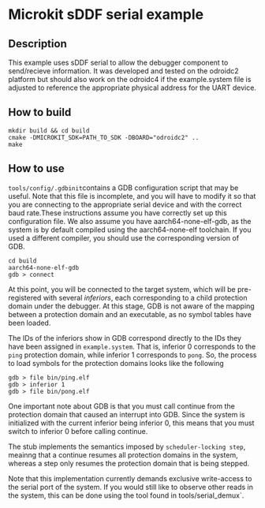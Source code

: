 # Microkit sDDF serial example

## Description

This example uses sDDF serial to allow the debugger component to send/recieve information.
It was developed and tested on the odroidc2 platform but should also work on the odroidc4
if the example.system file is adjusted to reference the appropriate physical address for the
UART device.

## How to build

```
mkdir build && cd build
cmake -DMICROKIT_SDK=PATH_TO_SDK -DBOARD="odroidc2" ..
make
```

## How to use 

`tools/config/.gdbinit`contains a GDB configuration script that may be useful. Note that this file
is incomplete, and you will have to modify it so that you are connecting to the appropriate serial
device and with the correct baud rate.These instructions assume you have correctly set up this
configuration file. We also assume you have aarch64-none-elf-gdb, as the system is by default compiled
using the aarch64-none-elf toolchain. If you used a different compiler, you should use the corresponding
version of GDB.

```
cd build
aarch64-none-elf-gdb
gdb > connect
```

At this point, you will be connected to the target system, which will be pre-registered with several
_inferiors_, each corresponding to a child protection domain under the debugger. At this stage,
GDB is not aware of the mapping between a protection domain and an executable, as no symbol tables
have been loaded.

The IDs of the inferiors show in GDB correspond directly to the IDs they have been assigned in
`example.system`. That is, inferior 0 corresponds to the `ping` protection domain, while inferior 1
corresponds to `pong`. So, the process to load symbols for the protection domains looks like the
following

```
gdb > file bin/ping.elf
gdb > inferior 1
gdb > file bin/pong.elf
```

One important note about GDB is that you must call continue from the protection domain that caused
an interrupt into GDB. Since the system is initialized with the current inferior being inferior 0, this
means that you must switch to inferior 0 before calling continue.

The stub implements the semantics imposed by `scheduler-locking step`, meainng that a continue resumes
all protection domains in the system, whereas a step only resumes the protection domain that is being
stepped.

Note that this implementation currently demands exclusive write-access to the serial port of the system.
If you would still like to observe other reads in the system, this can be done using the tool found in
tools/serial_demux`.